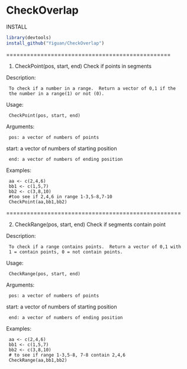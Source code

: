 # CheckOverlap

INSTALL
```R
library(devtools)
install_github("Yiguan/CheckOverlap")
```
================================================
1. CheckPoint(pos, start, end)
Check if points in segments

Description:

     To check if a number in a range.  Return a vector of 0,1 if the
     the number in a range(1) or not (0).

Usage:

     CheckPoint(pos, start, end)
     
Arguments:

     pos: a vector of numbers of points

   start: a vector of numbers of starting position

     end: a vector of numbers of ending position

Examples:

     aa <- c(2,4,6)
     bb1 <- c(1,5,7)
     bb2 <- c(3,8,10)
     #too see if 2,4,6 in range 1-3,5-8,7-10
     CheckPoint(aa,bb1,bb2)
     
===================================================

2. CheckRange(pos, start, end)
 Check if segments contain point

Description:

     To check if a range contains points.  Return a vector of 0,1 with
     1 = contain points, 0 = not contain points.

Usage:

     CheckRange(pos, start, end)
     
Arguments:

     pos: a vector of numbers of points

   start: a vector of numbers of starting position

     end: a vector of numbers of ending position

Examples:

     aa <- c(2,4,6)
     bb1 <- c(1,5,7)
     bb2 <- c(3,8,10)
     # to see if range 1-3,5-8, 7-8 contain 2,4,6
     CheckRange(aa,bb1,bb2)
